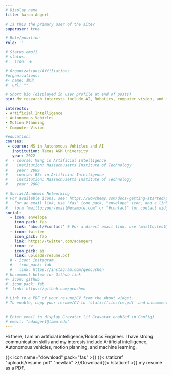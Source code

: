 ```yaml
---
# Display name
title: Aaron Angert

# Is this the primary user of the site?
superuser: true

# Role/position
role: ''

# Status emoji
# status:
#   icon: ☕️

# Organizations/Affiliations
#organizations:
#- name: 腾讯
#  url: ""

# Short bio (displayed in user profile at end of posts)
bio: My research interests include AI, Robotics, computer vision, and motion planning

interests:
- Artificial Intelligence
- Autonomous Vehicles
- Motion Planning
- Computer Vision

#education:
courses:
 - course: MS in Autonomous Vehicles and AI
   institution: Texas A&M University
   year: 2022
#  - course: MEng in Artificial Intelligence
#    institution: Massachusetts Institute of Technology
#    year: 2009
#  - course: BSc in Artificial Intelligence
#    institution: Massachusetts Institute of Technology
#    year: 2008

# Social/Academic Networking
# For available icons, see: https://wowchemy.com/docs/getting-started/page-builder/#icons
#   For an email link, use "fas" icon pack, "envelope" icon, and a link in the
#   form "mailto:your-email@example.com" or "#contact" for contact widget.
social:
  - icon: envelope
    icon_pack: fas
    link: 'about/#contact' # For a direct email link, use "mailto:test@example.org".
  - icon: twitter
    icon_pack: fab
    link: https://twitter.com/adangert
  - icon: cv
    icon_pack: ai
    link: uploads/resume.pdf
  # - icon: instagram
  #   icon_pack: fab
  #   link: https://instagram.com/geocushen
# Uncomment below for Github link
#- icon: github
#  icon_pack: fab
#  link: https://github.com/gcushen

# Link to a PDF of your resume/CV from the About widget.
# To enable, copy your resume/CV to `static/files/cv.pdf` and uncomment the lines below.
  

# Enter email to display Gravatar (if Gravatar enabled in Config)
# email: "adangert@tamu.edu"
---
```


Hi there, I am an artificial intelligence/Robotics Engineer. I have strong communication skills and my interests include Artificial intelligence, Autonomous vehicles, motion planning, and machine learning.


{{< icon name="download" pack="fas" >}} {{< staticref "uploads/resume.pdf" "newtab" >}}Download{{< /staticref >}} my resumé as a PDF.
